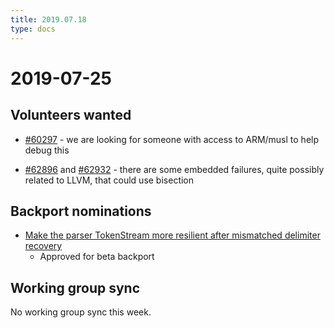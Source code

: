 ```yaml
---
title: 2019.07.18
type: docs
---
```

# 2019-07-25

## Volunteers wanted

- [#60297](https://github.com/rust-lang/rust/issues/60297) - we are looking for someone with access to ARM/musl to help debug this

- [#62896](https://github.com/rust-lang/rust/issues/62896) and [#62932](https://github.com/rust-lang/rust/issues/62932) - there are some embedded failures, quite possibly related to LLVM, that could use bisection

## Backport nominations

- [Make the parser TokenStream more resilient after mismatched delimiter recovery](https://github.com/rust-lang/rust/pull62887)
  - Approved for beta backport

## Working group sync

No working group sync this week.

